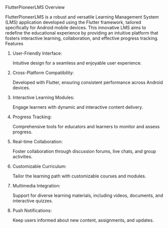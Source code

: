 FlutterPioneerLMS
Overview

FlutterPioneerLMS is a robust and versatile Learning Management System (LMS) application developed using the Flutter framework, tailored specifically for Android mobile devices. This innovative LMS aims to redefine the educational experience by providing an intuitive platform that fosters interactive learning, collaboration, and effective progress tracking.
Features
1. User-Friendly Interface:

    Intuitive design for a seamless and enjoyable user experience.

2. Cross-Platform Compatibility:

    Developed with Flutter, ensuring consistent performance across Android devices.

3. Interactive Learning Modules:

    Engage learners with dynamic and interactive content delivery.

4. Progress Tracking:

    Comprehensive tools for educators and learners to monitor and assess progress.

5. Real-time Collaboration:

    Foster collaboration through discussion forums, live chats, and group activities.

6. Customizable Curriculum:

    Tailor the learning path with customizable courses and modules.

7. Multimedia Integration:

    Support for diverse learning materials, including videos, documents, and interactive quizzes.

8. Push Notifications:

    Keep users informed about new content, assignments, and updates.

